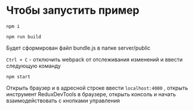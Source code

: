 # Чтобы запустить пример

`npm i`

`npm run build`

Будет сформирован файл bundle.js в папке server/public

`Ctrl + C` - отключить webpack от отслеживания изменений и ввести следующую команду

`npm start`

Открыть браузер и в адресной строке ввести 
`localhost:4000`
, открыть инструмент ReduxDevTools в браузере, 
открыть консоль и начать взаимодействовать с кнопками управления
